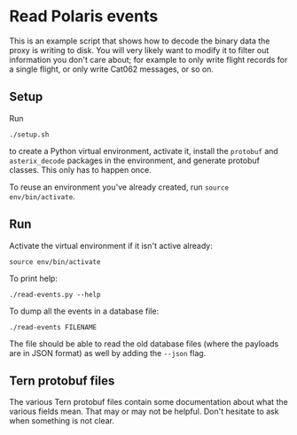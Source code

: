 # Read Polaris events

This is an example script that shows how to decode the binary data the proxy is writing to disk.
You will very likely want to modify it to filter out information you don't care about; for example to only write flight records for a single flight, or only write Cat062 messages, or so on.

## Setup

Run

```
./setup.sh
```

to create a Python virtual environment, activate it, install the `protobuf` and `asterix_decode` packages in the environment, and generate protobuf classes.
This only has to happen once.

To reuse an environment you've already created, run `source env/bin/activate`.

## Run

Activate the virtual environment if it isn't active already:

```
source env/bin/activate
```

To print help:

```
./read-events.py --help
```

To dump all the events in a database file:

```
./read-events FILENAME
```

The file should be able to read the old database files (where the payloads are in JSON format) as well by adding the `--json` flag.

## Tern protobuf files

The various Tern protobuf files contain some documentation about what the various fields mean.
That may or may not be helpful.
Don't hesitate to ask when something is not clear.
